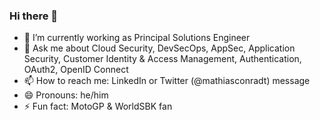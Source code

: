 ### Hi there 👋

- 🔭 I’m currently working as Principal Solutions Engineer
- 💬 Ask me about Cloud Security, DevSecOps, AppSec, Application Security, Customer Identity & Access Management, Authentication, OAuth2, OpenID Connect
- 📫 How to reach me: LinkedIn or Twitter (@mathiasconradt) message
- 😄 Pronouns: he/him
- ⚡ Fun fact: MotoGP & WorldSBK fan
